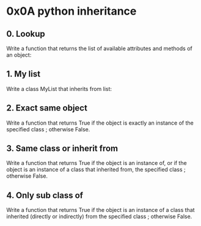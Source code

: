 # 0x0A python inheritance
## 0. Lookup
Write a function that returns the list of available attributes and methods of an object:
## 1. My list
Write a class MyList that inherits from list:
## 2. Exact same object
Write a function that returns True if the object is exactly an instance of the specified class ; otherwise False.
## 3. Same class or inherit from
Write a function that returns True if the object is an instance of, or if the object is an instance of a class that inherited from, the specified class ; otherwise False.
## 4. Only sub class of
Write a function that returns True if the object is an instance of a class that inherited (directly or indirectly) from the specified class ; otherwise False.